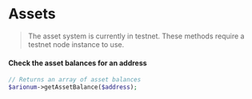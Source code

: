 # Assets

> The asset system is currently in testnet. These methods require a testnet node instance to use.

#### Check the asset balances for an address

```php
// Returns an array of asset balances
$arionum->getAssetBalance($address);
```

